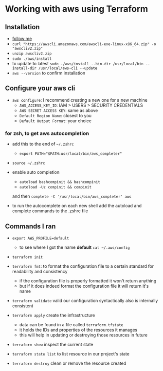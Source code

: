 # Working with aws using Terraform

## Installation

- [follow me](https://docs.aws.amazon.com/cli/latest/userguide/getting-started-install.html)
- `curl "https://awscli.amazonaws.com/awscli-exe-linux-x86_64.zip" -o "awscliv2.zip"`
- `unzip awscliv2.zip`
- `sudo ./aws/install`
- to update to latest `sudo ./aws/install --bin-dir /usr/local/bin --install-dir /usr/local/aws-cli --update`
- `aws --version` to confirm installation

## Configure your aws cli

- `aws configure`: I recommend creating a new one for a new machine
  - `AWS_ACCESS_KEY_ID`: IAM > USERS > SECURITY CREDENTIALS
  - `AWS SECRET ACCESS KEY`: same as above
  - `Default Region Name`: closest to you  
  - `Default Output Format`: your choice

### for zsh, to get aws autocompletion

- add this to the end of `~/.zshrc`
  - `export PATH="$PATH:usr/local/bin/aws_completer"`
- `source ~/.zshrc`
- enable auto completion
  - `autoload bashcompinit && bashcompinit`
  - `autoload -Uz compinit && compinit`

  and then `complete -C '/usr/local/bin/aws_completer' aws`
- to run the autocomplete on each new shell add the autoload and complete commands to the .zshrc file

## Commands I ran

- `export AWS_PROFILE=default`
  - to see where I got the name **default** `cat ~/.aws/config`

- `terraform init`
- `terraform fmt`: to format the configuration file to a certain standard for readability and consistency
  - if the configuration file is properly formatted it won't return anything
  - but if it does indeed format the configuration file it will return it's name
- `terraform validate` valid our configuration syntactically also is internally consistent
- `terraform apply` create the infrastructure
  - data can be found in a file called `terraform.tfstate`
  - it holds the IDs and properties of the resources it manages
  - this will help in updating or destroying those resources in future
- `terraform show` inspect the current state
- `terraform state list` to list resource in our project's state
- `terraform destroy` clean or remove the resource created
